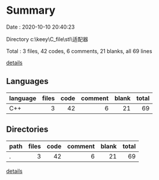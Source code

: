 # Summary

Date : 2020-10-10 20:40:23

Directory c:\keey\C_file\stl\适配器

Total : 3 files,  42 codes, 6 comments, 21 blanks, all 69 lines

[details](details.md)

## Languages
| language | files | code | comment | blank | total |
| :--- | ---: | ---: | ---: | ---: | ---: |
| C++ | 3 | 42 | 6 | 21 | 69 |

## Directories
| path | files | code | comment | blank | total |
| :--- | ---: | ---: | ---: | ---: | ---: |
| . | 3 | 42 | 6 | 21 | 69 |

[details](details.md)
